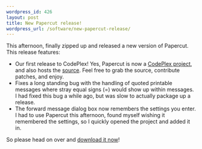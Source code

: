 ```yaml
--- 
wordpress_id: 426
layout: post
title: New Papercut release!
wordpress_url: /software/new-papercut-release/
---
```


<p>This afternoon, finally zipped up and released a new version of Papercut.  This release features:

<ul>
<li>Our first release to CodePlex!  Yes, Papercut is now a <a href="http://papercut.codeplex.com/">CodePlex project</a>, and also hosts the <a href="http://papercut.codeplex.com/SourceControl/list/changesets">source</a>.  Feel free to grab the source, contribute patches, and enjoy.</li>
<li>Fixes a long standing bug with the handling of quoted printable messages where stray equal signs (=) would show up within messages.  I had fixed this bug a while ago, but was slow to actually package up a release.</li>
<li>The forward message dialog box now remembers the settings you enter.  I had to use Papercut this afternoon, found myself wishing it remembered the settings, so I quickly opened the project and added it in.</li>
</ul>

<p>So please head on over and <a href="http://papercut.codeplex.com/Release/ProjectReleases.aspx?ReleaseId=37467">download it now</a>!</p>
         
